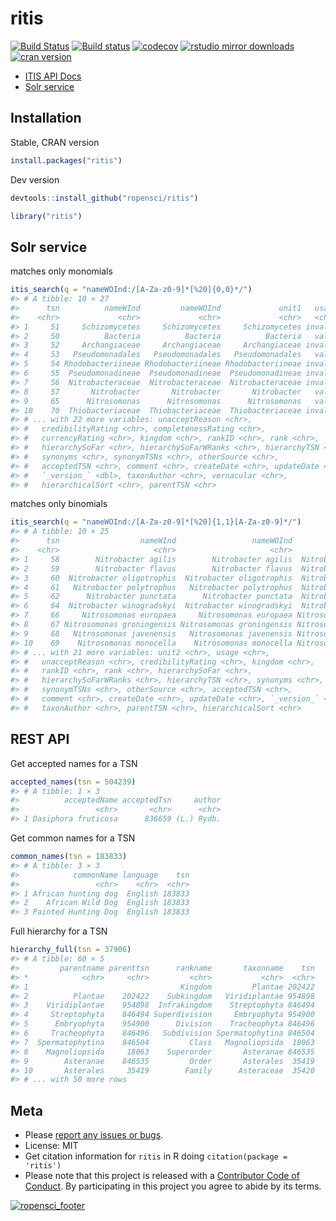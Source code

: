 ritis
=====



[![Build Status](https://travis-ci.org/ropensci/ritis.svg?branch=master)](https://travis-ci.org/ropensci/ritis)
[![Build status](https://ci.appveyor.com/api/projects/status/pvrc9muevha00fie/branch/master?svg=true)](https://ci.appveyor.com/project/sckott/ritis/branch/master)
[![codecov](https://codecov.io/gh/ropensci/ritis/branch/master/graph/badge.svg)](https://codecov.io/gh/ropensci/ritis)
[![rstudio mirror downloads](http://cranlogs.r-pkg.org/badges/ritis)](https://github.com/metacran/cranlogs.app)
[![cran version](http://www.r-pkg.org/badges/version/ritis)](https://cran.r-project.org/package=ritis)

* [ITIS API Docs](https://www.itis.gov/ws_description.html)
* [Solr service](https://www.itis.gov/solr_documentation.html)

## Installation

Stable, CRAN version


```r
install.packages("ritis")
```

Dev version


```r
devtools::install_github("ropensci/ritis")
```


```r
library("ritis")
```

## Solr service

matches only monomials


```r
itis_search(q = "nameWOInd:/[A-Za-z0-9]*[%20]{0,0}*/")
#> # A tibble: 10 × 27
#>      tsn          nameWInd         nameWOInd             unit1   usage
#>    <chr>             <chr>             <chr>             <chr>   <chr>
#> 1     51     Schizomycetes     Schizomycetes     Schizomycetes invalid
#> 2     50          Bacteria          Bacteria          Bacteria   valid
#> 3     52     Archangiaceae     Archangiaceae     Archangiaceae invalid
#> 4     53   Pseudomonadales   Pseudomonadales   Pseudomonadales   valid
#> 5     54 Rhodobacteriineae Rhodobacteriineae Rhodobacteriineae invalid
#> 6     55  Pseudomonadineae  Pseudomonadineae  Pseudomonadineae invalid
#> 7     56  Nitrobacteraceae  Nitrobacteraceae  Nitrobacteraceae invalid
#> 8     57       Nitrobacter       Nitrobacter       Nitrobacter   valid
#> 9     65      Nitrosomonas      Nitrosomonas      Nitrosomonas   valid
#> 10    70  Thiobacteriaceae  Thiobacteriaceae  Thiobacteriaceae invalid
#> # ... with 22 more variables: unacceptReason <chr>,
#> #   credibilityRating <chr>, completenessRating <chr>,
#> #   currencyRating <chr>, kingdom <chr>, rankID <chr>, rank <chr>,
#> #   hierarchySoFar <chr>, hierarchySoFarWRanks <chr>, hierarchyTSN <chr>,
#> #   synonyms <chr>, synonymTSNs <chr>, otherSource <chr>,
#> #   acceptedTSN <chr>, comment <chr>, createDate <chr>, updateDate <chr>,
#> #   `_version_` <dbl>, taxonAuthor <chr>, vernacular <chr>,
#> #   hierarchicalSort <chr>, parentTSN <chr>
```

matches only binomials


```r
itis_search(q = "nameWOInd:/[A-Za-z0-9]*[%20]{1,1}[A-Za-z0-9]*/")
#> # A tibble: 10 × 25
#>      tsn                  nameWInd                 nameWOInd        unit1
#>    <chr>                     <chr>                     <chr>        <chr>
#> 1     58        Nitrobacter agilis        Nitrobacter agilis  Nitrobacter
#> 2     59        Nitrobacter flavus        Nitrobacter flavus  Nitrobacter
#> 3     60  Nitrobacter oligotrophis  Nitrobacter oligotrophis  Nitrobacter
#> 4     61   Nitrobacter polytrophus   Nitrobacter polytrophus  Nitrobacter
#> 5     62      Nitrobacter punctata      Nitrobacter punctata  Nitrobacter
#> 6     64  Nitrobacter winogradskyi  Nitrobacter winogradskyi  Nitrobacter
#> 7     66     Nitrosomonas europaea     Nitrosomonas europaea Nitrosomonas
#> 8     67 Nitrosomonas groningensis Nitrosomonas groningensis Nitrosomonas
#> 9     68   Nitrosomonas javenensis   Nitrosomonas javenensis Nitrosomonas
#> 10    69    Nitrosomonas monocella    Nitrosomonas monocella Nitrosomonas
#> # ... with 21 more variables: unit2 <chr>, usage <chr>,
#> #   unacceptReason <chr>, credibilityRating <chr>, kingdom <chr>,
#> #   rankID <chr>, rank <chr>, hierarchySoFar <chr>,
#> #   hierarchySoFarWRanks <chr>, hierarchyTSN <chr>, synonyms <chr>,
#> #   synonymTSNs <chr>, otherSource <chr>, acceptedTSN <chr>,
#> #   comment <chr>, createDate <chr>, updateDate <chr>, `_version_` <dbl>,
#> #   taxonAuthor <chr>, parentTSN <chr>, hierarchicalSort <chr>
```

## REST API

Get accepted names for a TSN


```r
accepted_names(tsn = 504239)
#> # A tibble: 1 × 3
#>          acceptedName acceptedTsn     author
#>                 <chr>       <chr>      <chr>
#> 1 Dasiphora fruticosa      836659 (L.) Rydb.
```

Get common names for a TSN


```r
common_names(tsn = 183833)
#> # A tibble: 3 × 3
#>            commonName language    tsn
#>                 <chr>    <chr>  <chr>
#> 1 African hunting dog  English 183833
#> 2    African Wild Dog  English 183833
#> 3 Painted Hunting Dog  English 183833
```

Full hierarchy for a TSN


```r
hierarchy_full(tsn = 37906)
#> # A tibble: 60 × 5
#>         parentname parenttsn      rankname       taxonname    tsn
#> *            <chr>     <chr>         <chr>           <chr>  <chr>
#> 1                                  Kingdom         Plantae 202422
#> 2          Plantae    202422    Subkingdom   Viridiplantae 954898
#> 3    Viridiplantae    954898  Infrakingdom    Streptophyta 846494
#> 4     Streptophyta    846494 Superdivision     Embryophyta 954900
#> 5      Embryophyta    954900      Division    Tracheophyta 846496
#> 6     Tracheophyta    846496   Subdivision Spermatophytina 846504
#> 7  Spermatophytina    846504         Class   Magnoliopsida  18063
#> 8    Magnoliopsida     18063    Superorder       Asteranae 846535
#> 9        Asteranae    846535         Order       Asterales  35419
#> 10       Asterales     35419        Family      Asteraceae  35420
#> # ... with 50 more rows
```

## Meta

* Please [report any issues or bugs](https://github.com/ropensci/ritis/issues).
* License: MIT
* Get citation information for `ritis` in R doing `citation(package = 'ritis')`
* Please note that this project is released with a [Contributor Code of Conduct](CONDUCT.md). By participating in this project you agree to abide by its terms.

[![ropensci_footer](http://ropensci.org/public_images/github_footer.png)](http://ropensci.org)

